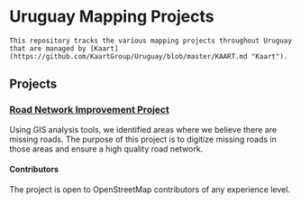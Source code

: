 # Uruguay Mapping Projects
	This repository tracks the various mapping projects throughout Uruguay that are managed by [Kaart](https://github.com/KaartGroup/Uruguay/blob/master/KAART.md "Kaart").

## Projects

### [Road Network Improvement Project](https://github.com/KaartGroup/Uruguay/projects/1 "Project 1")
Using GIS analysis tools, we identified areas where we believe there are missing roads. The purpose of this project is to digitize missing roads in those areas and ensure a high quality road network.

#### Contributors
The project is open to OpenStreetMap contributors of any experience level.
